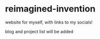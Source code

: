 # reimagined-invention

website for myself, with links to my socials!

blog and project list will be added
